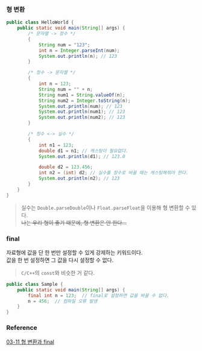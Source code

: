 ### 형 변환
```java
public class HelloWorld {
    public static void main(String[] args) {
        /* 문자열 -> 정수 */
        {
            String num = "123";
            int n = Integer.parseInt(num);
            System.out.println(n); // 123
        }

        /* 정수 -> 문자열 */
        {
            int n = 123;
            String num = "" + n;
            String num1 = String.valueOf(n);
            String num2 = Integer.toString(n);
            System.out.println(num); // 123
            System.out.println(num1); // 123
            System.out.println(num2); // 123
        }

        /* 정수 <-> 실수 */
        {
            int n1 = 123;
            double d1 = n1; // 캐스팅이 필요없다.
            System.out.println(d1); // 123.0

            double d2 = 123.456;
            int n2 = (int) d2; // 실수를 정수로 바꿀 때는 캐스팅해줘야 한다.
            System.out.println(n2); // 123
        }
    }
}
```
> 실수는 `Double.parseDouble`이나 `Float.parseFloat`을 이용해 형 변환할 수 있다.<br>
> ~~나는 우리 형이 좋기 때문에, 형 변환은 안 한다...~~

### final
자료형에 값을 단 한 번만 설정할 수 있게 강제하는 키워드이다.<br>
값을 한 번 설정하면 그 값을 다시 설정할 수 없다.<br>
> `C/C++`의 `const`와 비슷한 거 같다.
```java
public class Sample {
    public static void main(String[] args) {
        final int n = 123;  // final로 설정하면 값을 바꿀 수 없다.
        n = 456;  // 컴파일 오류 발생
    }
}
```

### Reference
[03-11 형 변환과 final](https://wikidocs.net/158529)<br>
